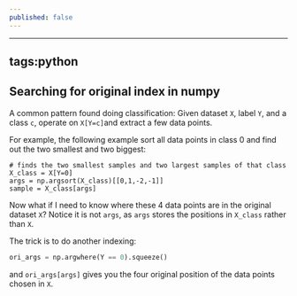 ```yaml
---
published: false
---
```

---
tags:python
---
## Searching for original index in numpy

A common pattern found doing classification:
Given dataset `X`, label `Y`, and a class `c`, operate on `X[Y=c]`and extract a few data points.

For example, the following example sort all data points in class 0 and find out the two smallest and two biggest:
```python3
# finds the two smallest samples and two largest samples of that class
X_class = X[Y=0]
args = np.argsort(X_class)[[0,1,-2,-1]]
sample = X_class[args]
```
Now what if I need to know where these 4 data points are in the original dataset `X`? Notice it is not `args`, as `args` stores the positions in `X_class` rather than `X`.

The trick is to do another indexing:
```python
ori_args = np.argwhere(Y == 0).squeeze()
```
and `ori_args[args]` gives you the four original position of the data points chosen in `X`.
